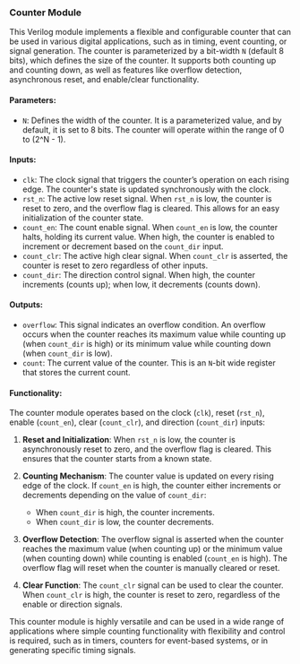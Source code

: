 ### Counter Module

This Verilog module implements a flexible and configurable counter that can be used in various digital applications, such as in timing, event counting, or signal generation. The counter is parameterized by a bit-width `N` (default 8 bits), which defines the size of the counter. It supports both counting up and counting down, as well as features like overflow detection, asynchronous reset, and enable/clear functionality.

#### Parameters:
- `N`: Defines the width of the counter. It is a parameterized value, and by default, it is set to 8 bits. The counter will operate within the range of 0 to \(2^N - 1\).

#### Inputs:
- `clk`: The clock signal that triggers the counter’s operation on each rising edge. The counter's state is updated synchronously with the clock.
- `rst_n`: The active low reset signal. When `rst_n` is low, the counter is reset to zero, and the overflow flag is cleared. This allows for an easy initialization of the counter state.
- `count_en`: The count enable signal. When `count_en` is low, the counter halts, holding its current value. When high, the counter is enabled to increment or decrement based on the `count_dir` input.
- `count_clr`: The active high clear signal. When `count_clr` is asserted, the counter is reset to zero regardless of other inputs.
- `count_dir`: The direction control signal. When high, the counter increments (counts up); when low, it decrements (counts down).

#### Outputs:
- `overflow`: This signal indicates an overflow condition. An overflow occurs when the counter reaches its maximum value while counting up (when `count_dir` is high) or its minimum value while counting down (when `count_dir` is low).
- `count`: The current value of the counter. This is an `N`-bit wide register that stores the current count.

#### Functionality:
The counter module operates based on the clock (`clk`), reset (`rst_n`), enable (`count_en`), clear (`count_clr`), and direction (`count_dir`) inputs:

1. **Reset and Initialization**: When `rst_n` is low, the counter is asynchronously reset to zero, and the overflow flag is cleared. This ensures that the counter starts from a known state.
   
2. **Counting Mechanism**: The counter value is updated on every rising edge of the clock. If `count_en` is high, the counter either increments or decrements depending on the value of `count_dir`:
   - When `count_dir` is high, the counter increments.
   - When `count_dir` is low, the counter decrements.
   
3. **Overflow Detection**: The overflow signal is asserted when the counter reaches the maximum value (when counting up) or the minimum value (when counting down) while counting is enabled (`count_en` is high). The overflow flag will reset when the counter is manually cleared or reset.

4. **Clear Function**: The `count_clr` signal can be used to clear the counter. When `count_clr` is high, the counter is reset to zero, regardless of the enable or direction signals.

This counter module is highly versatile and can be used in a wide range of applications where simple counting functionality with flexibility and control is required, such as in timers, counters for event-based systems, or in generating specific timing signals.
